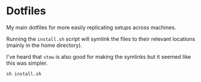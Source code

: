 # Dotfiles

My main dotfiles for more easily replicating setups across machines.

Running the `install.sh` script will symlink the files to their relevant locations (mainly in the home directory).

I've heard that `stow` is also good for making the symlinks but it seemed like this was simpler.

```console
sh install.sh
```

